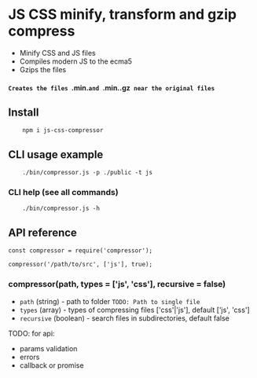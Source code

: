 # JS CSS minify, transform and gzip compress

+ Minify CSS and JS files
+ Compiles modern JS to the ecma5
+ Gzips the files

#### `Creates the files `<filename>.min.<ext>` and  `<filename>.min.<ext>.gz` near the original files`

## Install
        npm i js-css-compressor

## CLI usage example
        ./bin/compressor.js -p ./public -t js

### CLI help (see all commands)

        ./bin/compressor.js -h 
        

## API reference

    const compressor = require('compressor');
    
    compressor('/path/to/src', ['js'], true);

### compressor(path, types = ['js', 'css'], recursive = false)

 + `path`  (string) - path to folder `TODO: Path to single file `
 + `types` (array)  - types of compressing files ['css'|'js'], default ['js', 'css']
 + `recursive` (boolean) - search files in subdirectories, default false
 
 TODO: for api:
 + params validation
 + errors
 + callback or promise 
          
